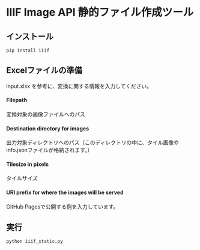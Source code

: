 # IIIF Image API 静的ファイル作成ツール

## インストール

    pip install iiif

## Excelファイルの準備

input.xlsx を参考に、変換に関する情報を入力してください。

#### Filepath

変換対象の画像ファイルへのパス

#### Destination directory for images

出力対象ディレクトリへのパス（このディレクトリの中に、タイル画像やinfo.jsonファイルが格納されます。）

#### Tilesize in pixels

タイルサイズ

#### URI prefix for where the images will be served

GitHub Pagesで公開する例を入力しています。

## 実行

    python iiif_static.py
